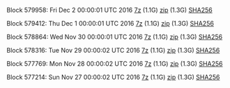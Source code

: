 Block 579958: Fri Dec  2 00:00:01 UTC 2016 [7z](https://transfer.sh/vQXAI/bootstrap.dat.20161202.7z) (1.1G) [zip](https://transfer.sh/Hy25L/bootstrap.dat.20161202.zip) (1.3G) [SHA256](https://transfer.sh/zWNHM/sha256.txt)

Block 579412: Thu Dec  1 00:00:01 UTC 2016 [7z](https://transfer.sh/FVUuV/bootstrap.dat.20161201.7z) (1.1G) [zip](https://transfer.sh/3Etpf/bootstrap.dat.20161201.zip) (1.3G) [SHA256](https://transfer.sh/MlFec/sha256.txt)

Block 578864: Wed Nov 30 00:00:01 UTC 2016 [7z](https://transfer.sh/K4aYz/bootstrap.dat.20161130.7z) (1.1G) [zip](https://transfer.sh/OG21l/bootstrap.dat.20161130.zip) (1.3G) [SHA256](https://transfer.sh/13B8c7/sha256.txt)

Block 578316: Tue Nov 29 00:00:02 UTC 2016 [7z](https://transfer.sh/8lfYd/bootstrap.dat.20161129.7z) (1.1G) [zip](https://transfer.sh/JIBIV/bootstrap.dat.20161129.zip) (1.3G) [SHA256](https://transfer.sh/NjwAC/sha256.txt)

Block 577769: Mon Nov 28 00:00:02 UTC 2016 [7z](https://transfer.sh/9HfnV/bootstrap.dat.20161128.7z) (1.1G) [zip](https://transfer.sh/14AZgg/bootstrap.dat.20161128.zip) (1.3G) [SHA256](https://transfer.sh/WkUON/sha256.txt)

Block 577214: Sun Nov 27 00:00:02 UTC 2016 [7z](https://transfer.sh/igzPl/bootstrap.dat.20161127.7z) (1.1G) [zip](https://transfer.sh/dhBQ1/bootstrap.dat.20161127.zip) (1.3G) [SHA256](https://transfer.sh/L8FQK/sha256.txt)
